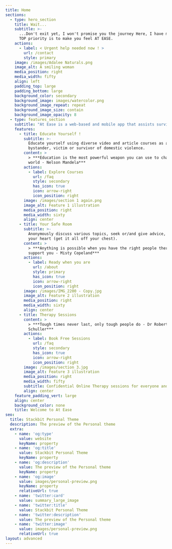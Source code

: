 ```yaml
---
title: Home
sections:
  - type: hero_section
    title: Wait...
    subtitle: >-
      ...Don't exit yet, I won't promise you the journey Here, I have made it my
      TOP priority is to make you feel AT EASE.
    actions:
      - label: < Urgent help needed now ! >
        url: /contact
        style: primary
    image: /images/Adalee Naturals.png
    image_alt: A smiling woman
    media_position: right
    media_width: fifty
    align: left
    padding_top: large
    padding_bottom: large
    background_color: secondary
    background_image: images/watercolor.png
    background_image_repeat: repeat
    background_image_size: contain
    background_image_opacity: 8
  - type: features_section
    subtitle: "At Ease is a web-based and mobile app that assists survivors and victims of domestic violence. It consists of varied courses that give full understanding of domestic violence and how to respond to it, free online therapy sessions and a safe space to anonymously get things off your chest.\_ We are a serene haven fighting against domestic violence"
    features:
      - title: Educate Yourself !
        subtitle: >-
          Educate yourself using diverse video and article courses as a
          bystander, victim or survivor of domestic violence.
        content: >
          > ***Education is the most powerful weapon you can use to change the
          world - Nelson Mandela***
        actions:
          - label: Explore Courses
            url: /faq
            style: secondary
            has_icon: true
            icon: arrow-right
            icon_position: right
        image: /images/section 1 again.png
        image_alt: Feature 1 illustration
        media_position: right
        media_width: sixty
        align: center
      - title: Your Safe Room
        subtitle: >-
          Anonymously discuss various topics, seek or/and give advice, pour out
          your heart (get it all off your chest).
        content: >
          > ***Anything is possible when you have the right people there to
          support you - Misty Copeland***
        actions:
          - label: Ready when you are
            url: /about
            style: primary
            has_icon: true
            icon: arrow-right
            icon_position: right
        image: /images/IMG_2200 - Copy.jpg
        image_alt: Feature 2 illustration
        media_position: right
        media_width: sixty
        align: center
      - title: Therapy Sessions
        content: >
          > ***Tough times never last, only tough people do - Dr Robert
          Schuller***
        actions:
          - label: Book Free Sessions
            url: /faq
            style: secondary
            has_icon: true
            icon: arrow-right
            icon_position: right
        image: /images/section 3.jpg
        image_alt: Feature 3 illustration
        media_position: right
        media_width: fifty
        subtitle: Confidential Online Therapy sessions for everyone and anyone.
        align: center
    feature_padding_vert: large
    align: center
    background_color: none
    title: Welcome to At Ease
seo:
  title: Stackbit Personal Theme
  description: The preview of the Personal theme
  extra:
    - name: 'og:type'
      value: website
      keyName: property
    - name: 'og:title'
      value: Stackbit Personal Theme
      keyName: property
    - name: 'og:description'
      value: The preview of the Personal theme
      keyName: property
    - name: 'og:image'
      value: images/personal-preview.png
      keyName: property
      relativeUrl: true
    - name: 'twitter:card'
      value: summary_large_image
    - name: 'twitter:title'
      value: Stackbit Personal Theme
    - name: 'twitter:description'
      value: The preview of the Personal theme
    - name: 'twitter:image'
      value: images/personal-preview.png
      relativeUrl: true
layout: advanced
---
```

